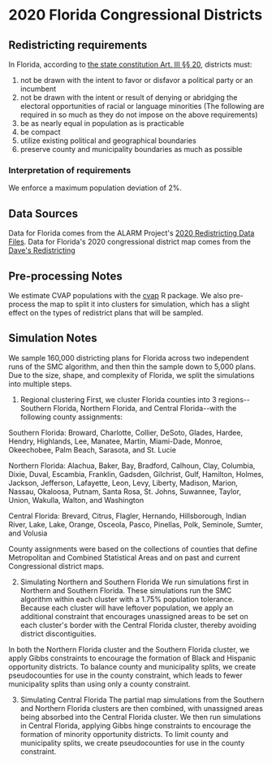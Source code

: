 # 2020 Florida Congressional Districts

## Redistricting requirements
In Florida, according to [the state constitution Art. III §§ 20](http://www.leg.state.fl.us/statutes/index.cfm?submenu=3#A3S20), districts must:
1. not be drawn with the intent to favor or disfavor a political party or an incumbent
2. not be drawn with the intent or result of denying or abridging the electoral opportunities of racial or language minorities
(The following are required in so much as they do not impose on the above requirements)
3. be as nearly equal in population as is practicable
4. be compact
5. utilize existing political and geographical boundaries
6. preserve county and municipality boundaries as much as possible


### Interpretation of requirements
We enforce a maximum population deviation of 2%.

## Data Sources
Data for Florida comes from the ALARM Project's [2020 Redistricting Data Files](https://alarm-redist.github.io/posts/2021-08-10-census-2020/).
Data for Florida's 2020 congressional district map comes from the [Dave's Redistricting](https://davesredistricting.org/maps#home)

## Pre-processing Notes
We estimate CVAP populations with the [cvap](https://github.com/christopherkenny/cvap) R package. We also pre-process the map to split it into clusters for simulation, which has a slight effect on the types of redistrict plans that will be sampled.

## Simulation Notes
We sample 160,000 districting plans for Florida across two independent runs of the SMC algorithm, and then thin the sample down to 5,000 plans. Due to the size, shape, and complexity of Florida, we split the simulations into multiple steps.

1. Regional clustering
First, we cluster Florida counties into 3 regions--Southern Florida, Northern Florida, and Central Florida--with the following county assignments:

Southern Florida: Broward, Charlotte, Collier, DeSoto, Glades, Hardee, Hendry, Highlands, Lee, Manatee, Martin, Miami-Dade, Monroe, Okeechobee, Palm Beach, Sarasota, and St. Lucie

Northern Florida: Alachua, Baker, Bay, Bradford, Calhoun, Clay, Columbia, Dixie, Duval, Escambia, Franklin, Gadsden, Gilchrist, Gulf, Hamilton, Holmes, Jackson, Jefferson, Lafayette, Leon, Levy, Liberty, Madison, Marion, Nassau, Okaloosa, Putnam, Santa Rosa, St. Johns, Suwannee, Taylor, Union, Wakulla, Walton, and Washington

Central Florida: Brevard, Citrus, Flagler, Hernando, Hillsborough, Indian River, Lake, Lake, Orange, Osceola, Pasco, Pinellas, Polk, Seminole, Sumter, and Volusia

County assignments were based on the collections of counties that define Metropolitan and Combined Statistical Areas and on past and current Congressional district maps.

2. Simulating Northern and Southern Florida
We run simulations first in Northern and Southern Florida. These simulations run the SMC algorithm within each cluster with a 1.75% population tolerance. Because each cluster will have leftover population, we apply an additional constraint that encourages unassigned areas to be set on each cluster's border with the Central Florida cluster, thereby avoiding district discontiguities.

In both the Northern Florida cluster and the Southern Florida cluster, we apply Gibbs constraints to encourage the formation of Black and Hispanic opportunity districts. To balance county and municipality splits, we create pseudocounties for use in the county constraint, which leads to fewer municipality splits than using only a county constraint.

3. Simulating Central Florida
The partial map simulations from the Southern and Northern Florida clusters are then combined, with unassigned areas being absorbed into the Central Florida cluster. We then run simulations in Central Florida, applying Gibbs hinge constraints to encourage the formation of minority opportunity districts. To limit county and municipality splits, we create pseudocounties for use in the county constraint.
